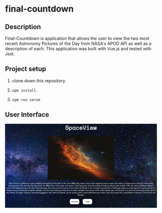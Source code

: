 # final-countdown

## Description

Final-Countdown is application that allows the user to view the two most recent Astronomy Pictures of the Day from NASA's APOD API as well as a description of each. This application was built with Vue.js and tested with Jest.

## Project setup

1. clone down this repository.

2. `npm install`.

3. `npm run serve`

## User Interface

<img src="./src/assets/images/final-countdown.png">
